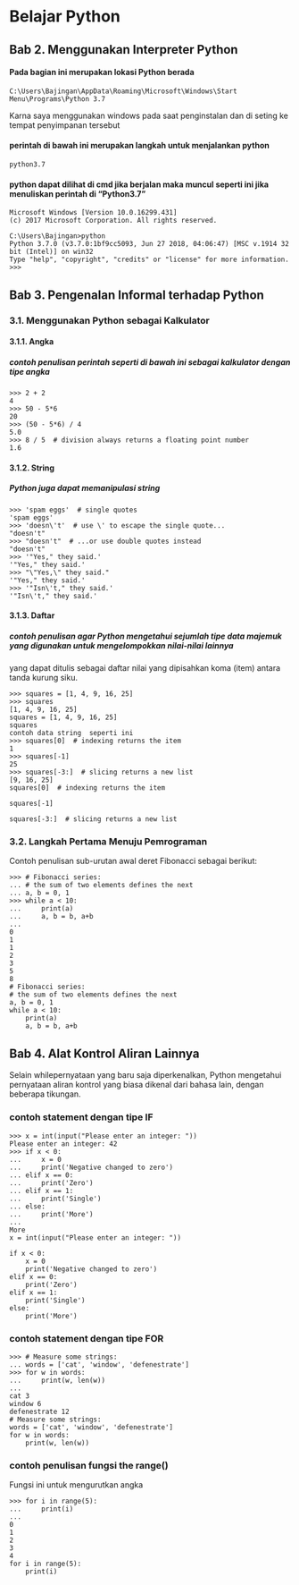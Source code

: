 # Belajar Python
## Bab 2. Menggunakan Interpreter Python
#### Pada bagian ini merupakan lokasi Python berada
    C:\Users\Bajingan\AppData\Roaming\Microsoft\Windows\Start Menu\Programs\Python 3.7
Karna saya menggunakan windows pada saat penginstalan dan di seting ke tempat penyimpanan tersebut

#### perintah di bawah ini merupakan langkah untuk menjalankan python
    python3.7
#### python dapat dilihat di cmd jika berjalan maka  muncul seperti ini jika menuliskan perintah di “Python3.7”
    Microsoft Windows [Version 10.0.16299.431]
    (c) 2017 Microsoft Corporation. All rights reserved.

    C:\Users\Bajingan>python
    Python 3.7.0 (v3.7.0:1bf9cc5093, Jun 27 2018, 04:06:47) [MSC v.1914 32 bit (Intel)] on win32
    Type "help", "copyright", "credits" or "license" for more information.
    >>>
## Bab 3. Pengenalan Informal terhadap Python
### 3.1. Menggunakan Python sebagai Kalkulator
#### 3.1.1. Angka
##### contoh penulisan perintah seperti di bawah ini sebagai kalkulator dengan tipe angka
    >>> 2 + 2
    4
    >>> 50 - 5*6
    20
    >>> (50 - 5*6) / 4
    5.0
    >>> 8 / 5  # division always returns a floating point number
    1.6
    
#### 3.1.2. String
##### Python juga dapat memanipulasi string
    >>> 'spam eggs'  # single quotes
    'spam eggs'
    >>> 'doesn\'t'  # use \' to escape the single quote...
    "doesn't"
    >>> "doesn't"  # ...or use double quotes instead
    "doesn't"
    >>> '"Yes," they said.'
    '"Yes," they said.'
    >>> "\"Yes,\" they said."
    '"Yes," they said.'
    >>> '"Isn\'t," they said.'
    '"Isn\'t," they said.'

#### 3.1.3. Daftar
##### contoh  penulisan agar Python mengetahui sejumlah tipe data majemuk yang digunakan untuk mengelompokkan nilai-nilai lainnya
yang dapat ditulis sebagai daftar nilai yang dipisahkan koma (item) antara tanda kurung siku.

    >>> squares = [1, 4, 9, 16, 25]
    >>> squares
    [1, 4, 9, 16, 25]
    squares = [1, 4, 9, 16, 25]
    squares
    contoh data string  seperti ini
    >>> squares[0]  # indexing returns the item
    1
    >>> squares[-1]
    25
    >>> squares[-3:]  # slicing returns a new list
    [9, 16, 25]
    squares[0]  # indexing returns the item

    squares[-1]

    squares[-3:]  # slicing returns a new list
    
### 3.2. Langkah Pertama Menuju Pemrograman
Contoh penulisan sub-urutan awal deret Fibonacci sebagai berikut:

    >>> # Fibonacci series:
    ... # the sum of two elements defines the next
    ... a, b = 0, 1
    >>> while a < 10:
    ...     print(a)
    ...     a, b = b, a+b
    ...
    0
    1
    1
    2
    3
    5
    8
    # Fibonacci series:
    # the sum of two elements defines the next
    a, b = 0, 1
    while a < 10:
        print(a)
        a, b = b, a+b

## Bab 4. Alat Kontrol Aliran Lainnya
Selain whilepernyataan yang baru saja diperkenalkan, Python mengetahui pernyataan aliran kontrol yang biasa dikenal dari bahasa lain, dengan beberapa tikungan.

### contoh statement dengan tipe IF
    >>> x = int(input("Please enter an integer: "))
    Please enter an integer: 42
    >>> if x < 0:
    ...     x = 0
    ...     print('Negative changed to zero')
    ... elif x == 0:
    ...     print('Zero')
    ... elif x == 1:
    ...     print('Single')
    ... else:
    ...     print('More')
    ...
    More
    x = int(input("Please enter an integer: "))

    if x < 0:
        x = 0
        print('Negative changed to zero')
    elif x == 0:
        print('Zero')
    elif x == 1:
        print('Single')
    else:
        print('More')

### contoh statement dengan tipe FOR
    >>> # Measure some strings:
    ... words = ['cat', 'window', 'defenestrate']
    >>> for w in words:
    ...     print(w, len(w))
    ...
    cat 3
    window 6
    defenestrate 12
    # Measure some strings:
    words = ['cat', 'window', 'defenestrate']
    for w in words:
        print(w, len(w))

### contoh penulisan fungsi the range()
Fungsi ini untuk mengurutkan angka

    >>> for i in range(5):
    ...     print(i)
    ...
    0
    1
    2
    3
    4
    for i in range(5):
        print(i)
